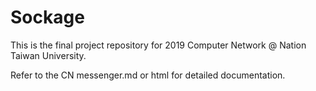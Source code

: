 # Sockage
This is the final project repository for 2019 Computer Network @ Nation Taiwan University.

Refer to the CN messenger.md or html for detailed documentation.
